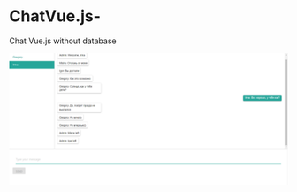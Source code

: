 # ChatVue.js-
Chat Vue.js without database 

![Пример работы программы](/image.png "Пример работы программы")
